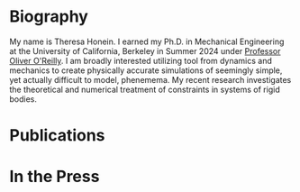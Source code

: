 # Biography
My name is Theresa Honein. I earned my Ph.D. in Mechanical Engineering at the University of California, Berkeley in Summer 2024 under [Professor Oliver O'Reilly](https://me.berkeley.edu/people/oliver-m-oreilly/). I am broadly interested utilizing tool from dynamics and mechanics to create physically accurate simulations of seemingly simple, yet actually difficult to model, phenemema. My recent research investigates the theoretical and numerical treatment of constraints in systems of rigid bodies.

# Publications

# In the Press
